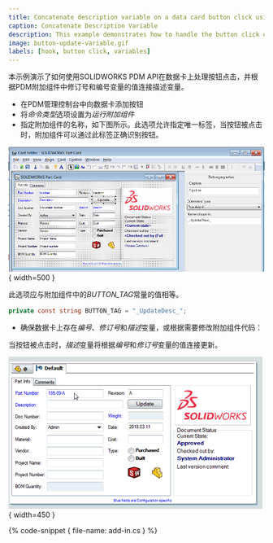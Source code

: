 ```yaml
---
title: Concatenate description variable on a data card button click using SOLIDWORKS PDM API
caption: Concatenate Description Variable
description: This example demonstrates how to handle the button click on data card and concatenate value of description variable based on values of revision and number variables in PDM add-in using SOLIDWORKS PDM Professional API
image: button-update-variable.gif
labels: [hook, button click, variables]
---
```

本示例演示了如何使用SOLIDWORKS PDM API在数据卡上处理按钮点击，并根据PDM附加组件中修订号和编号变量的值连接描述变量。

* 在PDM管理控制台中向数据卡添加按钮
* 将*命令类型*选项设置为*运行附加组件*
* 指定附加组件的名称，如下图所示。此选项允许指定唯一标签，当按钮被点击时，附加组件可以通过此标签正确识别按钮。

![数据卡设置选项](data-card-button.png){ width=500 }

此选项应与附加组件中的*BUTTON_TAG*常量的值相等。

~~~ cs
private const string BUTTON_TAG = "_UpdateDesc_";
~~~

* 确保数据卡上存在*编号*、*修订号*和*描述*变量，或根据需要修改附加组件代码：

当按钮被点击时，*描述*变量将根据*编号*和*修订号*变量的值连接更新。

![按钮点击时更新描述](button-update-variable.gif){ width=450 }

{% code-snippet { file-name: add-in.cs } %}